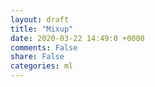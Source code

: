 ```yaml
---
layout: draft
title: "Mixup"
date: 2020-03-22 14:49:0 +0000
comments: False
share: False
categories: ml
---
```








